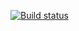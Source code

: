 [![Build status](https://ci.appveyor.com/api/projects/status/mebgq45fnwbr1lmq?svg=true)](https://ci.appveyor.com/project/Anya9999222/math)